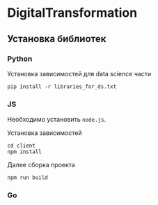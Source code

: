 # DigitalTransformation

## Установка библиотек

### Python

Установка зависимостей для data science части

```
pip install -r libraries_for_ds.txt
```

### JS
Необходимо установить ```node.js```.

Установка зависимостей

```
cd client
npm install
```

Далее сборка проекта

```
npm run build 
```

### Go
